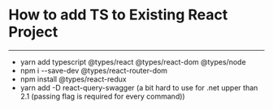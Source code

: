 # How to add TS to Existing React Project

---

-   yarn add typescript @types/react @types/react-dom @types/node
-   npm i --save-dev @types/react-router-dom
-   npm install @types/react-redux
-   yarn add -D react-query-swagger (a bit hard to use for .net upper than 2.1 (passing flag is required for every command))
